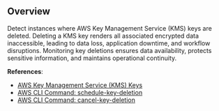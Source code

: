 ## Overview

Detect instances where AWS Key Management Service (KMS) keys are deleted. Deleting a KMS key renders all associated encrypted data inaccessible, leading to data loss, application downtime, and workflow disruptions. Monitoring key deletions ensures data availability, protects sensitive information, and maintains operational continuity.

**References**:
- [AWS Key Management Service (KMS) Keys](https://docs.aws.amazon.com/kms/latest/developerguide/concepts.html)
- [AWS CLI Command: schedule-key-deletion](https://docs.aws.amazon.com/cli/latest/reference/kms/schedule-key-deletion.html)
- [AWS CLI Command: cancel-key-deletion](https://docs.aws.amazon.com/cli/latest/reference/kms/cancel-key-deletion.html)
